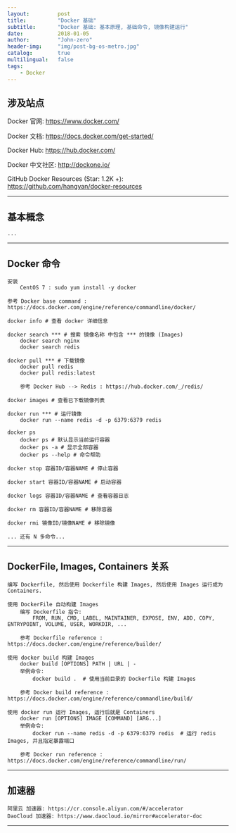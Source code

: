 ```yaml
---
layout:     	post
title:        	"Docker 基础"
subtitle:     	"Docker 基础: 基本原理, 基础命令, 镜像构建运行"
date:         	2018-01-05
author:       	"John-zero"
header-img: 	"img/post-bg-os-metro.jpg"
catalog:      	true
multilingual: 	false
tags:
    - Docker
---
```



<!--
	进阶:
		Docker Compose: https://docs.docker.com/compose/overview/
		Docker Swarm: https://docs.docker.com/swarm/overview/
		Docker Registry: https://docs.docker.com/registry/
		
		Docker Network: https://docs.docker.com/engine/reference/commandline/network_create/
		Docker Volume: https://docs.docker.com/engine/reference/commandline/volume_create/
		
	高级:
		开源项目
		K8S Kubernetes
		腾讯云容器服务
		阿里云容器服务
-->


## 涉及站点

Docker 官网: <a href="https://www.docker.com/" target="_blank">https://www.docker.com/</a>

Docker 文档: <a href="https://docs.docker.com/get-started/" target="_blank">https://docs.docker.com/get-started/</a>

Docker Hub: <a href="https://www.docker.com/" target="_blank">https://hub.docker.com/</a>

Docker 中文社区: <a href="http://dockone.io/" target="_blank">http://dockone.io/</a>

GitHub Docker Resources (Star: 1.2K +): https://github.com/hangyan/docker-resources
	
***


## 基本概念

	...

***


## Docker 命令

	安装
		CentOS 7 : sudo yum install -y docker

	参考 Docker base command : https://docs.docker.com/engine/reference/commandline/docker/

	docker info # 查看 docker 详细信息
	
	docker search *** # 搜索 镜像名称 中包含 *** 的镜像 (Images)
		docker search nginx
		docker search redis
		
	docker pull *** # 下载镜像
		docker pull redis
		docker pull redis:latest
		
		参考 Docker Hub --> Redis : https://hub.docker.com/_/redis/
		
	docker images # 查看已下载镜像列表	
		
	docker run *** # 运行镜像
		docker run --name redis -d -p 6379:6379 redis
		
	docker ps
		docker ps # 默认显示当前运行容器
		docker ps -a # 显示全部容器
		docker ps --help # 命令帮助
		
	docker stop	容器ID/容器NAME # 停止容器
		
	docker start 容器ID/容器NAME # 启动容器
		
	docker logs 容器ID/容器NAME # 查看容器日志
		
	docker rm 容器ID/容器NAME # 移除容器
	
	docker rmi 镜像ID/镜像NAME # 移除镜像
		
	... 还有 N 多命令...
	
***


## DockerFile, Images, Containers 关系

	编写 Dockerfile, 然后使用 Dockerfile 构建 Images, 然后使用 Images 运行成为 Containers. 

	使用 DockerFile 自动构建 Images
		编写 Dockerfile 指令:
			FROM, RUN, CMD, LABEL, MAINTAINER, EXPOSE, ENV, ADD, COPY, ENTRYPOINT, VOLUME, USER, WORKDIR, ...	
		
		参考 Dockerfile reference : https://docs.docker.com/engine/reference/builder/			
	
	使用 docker build 构建 Images
		docker build [OPTIONS] PATH | URL | -
		举例命令:
			docker build .  # 使用当前目录的 Dockerfile 构建 Images
		
		参考 Docker build reference : https://docs.docker.com/engine/reference/commandline/build/
		
	使用 docker run 运行 Images, 运行后就是 Containers
		docker run [OPTIONS] IMAGE [COMMAND] [ARG...]
		举例命令:
			docker run --name redis -d -p 6379:6379 redis  # 运行 redis Images, 并且指定暴露端口 
		
		参考 Docker run reference : https://docs.docker.com/engine/reference/commandline/run/
		
***


## 加速器

	阿里云 加速器: https://cr.console.aliyun.com/#/accelerator
	DaoCloud 加速器: https://www.daocloud.io/mirror#accelerator-doc

***
	